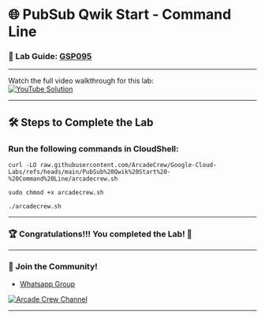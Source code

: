 # 🌐 PubSub Qwik Start - Command Line
### 📖 Lab Guide: [GSP095](https://www.cloudskillsboost.google/focuses/925?parent=catalog)

--- 

Watch the full video walkthrough for this lab:  
[![YouTube Solution](https://img.shields.io/badge/YouTube-Watch%20Solution-red?style=flat&logo=youtube)](https://www.youtube.com/watch?v=wjSrI-UHmM8)

---

## 🛠️ Steps to Complete the Lab

### Run the following commands in **CloudShell**:

```
curl -LO raw.githubusercontent.com/ArcadeCrew/Google-Cloud-Labs/refs/heads/main/PubSub%20Qwik%20Start%20-%20Command%20Line/arcadecrew.sh

sudo chmod +x arcadecrew.sh

./arcadecrew.sh
```

---

### 🏆 Congratulations!!! You completed the Lab! 🎉

---

### 🤝 Join the Community!

- [Whatsapp Group](https://chat.whatsapp.com/FbVg9NI6Dp4CzfdsYmy0AE)  

[![Arcade Crew Channel](https://img.shields.io/badge/YouTube-Arcade%20Crew-red?style=flat&logo=youtube)](https://www.youtube.com/@Arcade61432)

---
